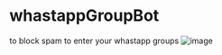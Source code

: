 # whastappGroupBot
to block spam to enter your whastapp groups
![image](https://user-images.githubusercontent.com/39925212/191692324-72a6ccf5-d703-4f6d-8747-75c1b211e51c.png)
